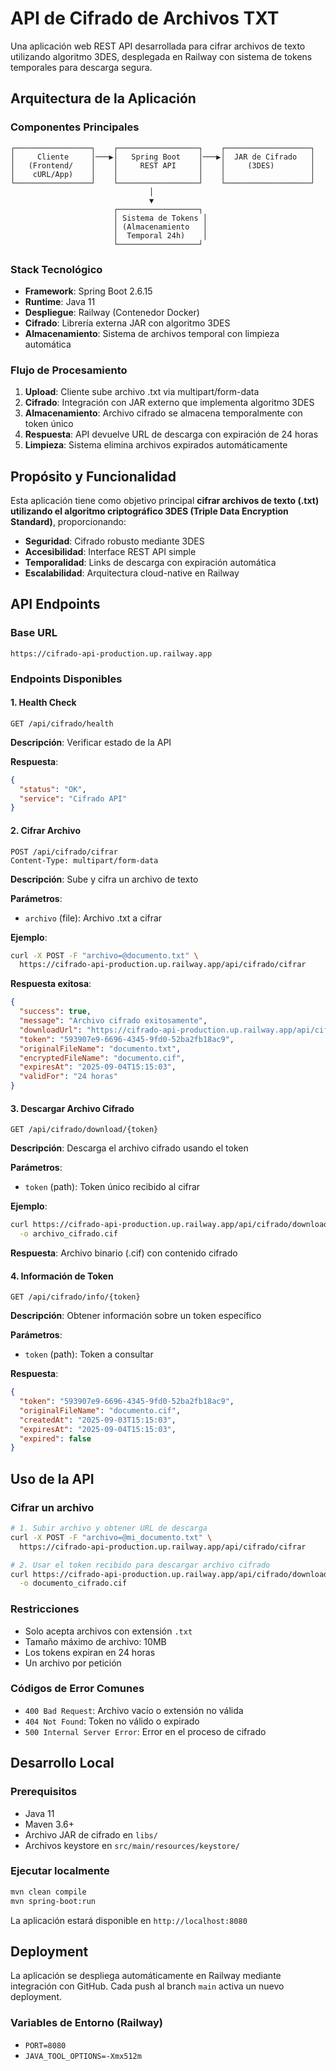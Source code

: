 # API de Cifrado de Archivos TXT

Una aplicación web REST API desarrollada para cifrar archivos de texto utilizando algoritmo 3DES, desplegada en Railway con sistema de tokens temporales para descarga segura.

## Arquitectura de la Aplicación

### Componentes Principales

```
┌─────────────────┐    ┌──────────────────┐    ┌───────────────────┐
│     Cliente     │───▶│   Spring Boot    │───▶│  JAR de Cifrado   │
│   (Frontend/    │    │     REST API     │    │     (3DES)        │
│    cURL/App)    │    │                  │    │                   │
└─────────────────┘    └──────────────────┘    └───────────────────┘
                               │
                               ▼
                       ┌──────────────────┐
                       │ Sistema de Tokens │
                       │ (Almacenamiento   │
                       │  Temporal 24h)    │
                       └──────────────────┘
```

### Stack Tecnológico
- **Framework**: Spring Boot 2.6.15
- **Runtime**: Java 11
- **Despliegue**: Railway (Contenedor Docker)
- **Cifrado**: Librería externa JAR con algoritmo 3DES
- **Almacenamiento**: Sistema de archivos temporal con limpieza automática

### Flujo de Procesamiento
1. **Upload**: Cliente sube archivo .txt via multipart/form-data
2. **Cifrado**: Integración con JAR externo que implementa algoritmo 3DES
3. **Almacenamiento**: Archivo cifrado se almacena temporalmente con token único
4. **Respuesta**: API devuelve URL de descarga con expiración de 24 horas
5. **Limpieza**: Sistema elimina archivos expirados automáticamente

## Propósito y Funcionalidad

Esta aplicación tiene como objetivo principal **cifrar archivos de texto (.txt) utilizando el algoritmo criptográfico 3DES (Triple Data Encryption Standard)**, proporcionando:

- **Seguridad**: Cifrado robusto mediante 3DES
- **Accesibilidad**: Interface REST API simple
- **Temporalidad**: Links de descarga con expiración automática
- **Escalabilidad**: Arquitectura cloud-native en Railway

## API Endpoints

### Base URL
```
https://cifrado-api-production.up.railway.app
```

### Endpoints Disponibles

#### 1. Health Check
```http
GET /api/cifrado/health
```
**Descripción**: Verificar estado de la API

**Respuesta**:
```json
{
  "status": "OK",
  "service": "Cifrado API"
}
```

#### 2. Cifrar Archivo
```http
POST /api/cifrado/cifrar
Content-Type: multipart/form-data
```
**Descripción**: Sube y cifra un archivo de texto

**Parámetros**:
- `archivo` (file): Archivo .txt a cifrar

**Ejemplo**:
```bash
curl -X POST -F "archivo=@documento.txt" \
  https://cifrado-api-production.up.railway.app/api/cifrado/cifrar
```

**Respuesta exitosa**:
```json
{
  "success": true,
  "message": "Archivo cifrado exitosamente",
  "downloadUrl": "https://cifrado-api-production.up.railway.app/api/cifrado/download/abc123...",
  "token": "593907e9-6696-4345-9fd0-52ba2fb18ac9",
  "originalFileName": "documento.txt",
  "encryptedFileName": "documento.cif",
  "expiresAt": "2025-09-04T15:15:03",
  "validFor": "24 horas"
}
```

#### 3. Descargar Archivo Cifrado
```http
GET /api/cifrado/download/{token}
```
**Descripción**: Descarga el archivo cifrado usando el token

**Parámetros**:
- `token` (path): Token único recibido al cifrar

**Ejemplo**:
```bash
curl https://cifrado-api-production.up.railway.app/api/cifrado/download/593907e9-6696-4345-9fd0-52ba2fb18ac9 \
  -o archivo_cifrado.cif
```

**Respuesta**: Archivo binario (.cif) con contenido cifrado

#### 4. Información de Token
```http
GET /api/cifrado/info/{token}
```
**Descripción**: Obtener información sobre un token específico

**Parámetros**:
- `token` (path): Token a consultar

**Respuesta**:
```json
{
  "token": "593907e9-6696-4345-9fd0-52ba2fb18ac9",
  "originalFileName": "documento.cif",
  "createdAt": "2025-09-03T15:15:03",
  "expiresAt": "2025-09-04T15:15:03",
  "expired": false
}
```

## Uso de la API

### Cifrar un archivo
```bash
# 1. Subir archivo y obtener URL de descarga
curl -X POST -F "archivo=@mi_documento.txt" \
  https://cifrado-api-production.up.railway.app/api/cifrado/cifrar

# 2. Usar el token recibido para descargar archivo cifrado
curl https://cifrado-api-production.up.railway.app/api/cifrado/download/TU_TOKEN \
  -o documento_cifrado.cif
```

### Restricciones
- Solo acepta archivos con extensión `.txt`
- Tamaño máximo de archivo: 10MB
- Los tokens expiran en 24 horas
- Un archivo por petición

### Códigos de Error Comunes
- `400 Bad Request`: Archivo vacío o extensión no válida
- `404 Not Found`: Token no válido o expirado  
- `500 Internal Server Error`: Error en el proceso de cifrado

## Desarrollo Local

### Prerequisitos
- Java 11
- Maven 3.6+
- Archivo JAR de cifrado en `libs/`
- Archivos keystore en `src/main/resources/keystore/`

### Ejecutar localmente
```bash
mvn clean compile
mvn spring-boot:run
```

La aplicación estará disponible en `http://localhost:8080`

## Deployment

La aplicación se despliega automáticamente en Railway mediante integración con GitHub. Cada push al branch `main` activa un nuevo deployment.

### Variables de Entorno (Railway)
- `PORT=8080`
- `JAVA_TOOL_OPTIONS=-Xmx512m`